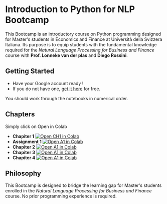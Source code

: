 # Introduction to Python for NLP Bootcamp 
This Bootcamp is an introductory course on Python programming designed for Master's students in Economics and Finance at Università della Svizzera Italiana. 
Its purpose is to equip students with the fundamental knowledge required for the *Natural Language Processing for Business and Finance* course with **Prof. Lonneke van der plas** and **Diego Rossini**.
## Getting Started
* Have your Google account ready !
* If you do not have one, [get it here](https://support.google.com/mail/answer/56256?hl=en) for free. 

You should work through the notebooks in numerical order.
## Chapters
Simply click on Open in Colab
* **Chapiter 1**  [![Open CH1 in Colab](https://colab.research.google.com/assets/colab-badge.svg)](https://colab.research.google.com/drive/1dVcMjR_mZHIwranCjkBNbq6vXM4Uj_p-?usp=sharing)
* **Assignment 1**  [![Open A1 in Colab](https://colab.research.google.com/assets/colab-badge.svg)](https://colab.research.google.com/drive/1QiATDEUYnoDjeTYHXCxlPsWLNASbwtI4?usp=sharing)
* **Chapiter 2**   [![Open A1 in Colab](https://colab.research.google.com/assets/colab-badge.svg)](https://colab.research.google.com/drive/1yk9nL4W5uA0ypdUTZGQfTu1zvuvxsQZs#scrollTo=VBx3MMaRqf9A)
* **Chapiter 3**  [![Open A1 in Colab](https://colab.research.google.com/assets/colab-badge.svg)](https://colab.research.google.com/drive/1NC-EeED97_71hPQopbW1peDNToDVqggX#scrollTo=4023179c-b5db-47e9-bfb1-efa2e9722875)
* **Chapiter 4**  [![Open A1 in Colab](https://colab.research.google.com/assets/colab-badge.svg)](https://drive.google.com/drive/folders/1fiJ56US2gNoxqWLdjwbjewJNR-hvChVi?usp=share_link)

## Philosophy
This Bootcamp is designed to bridge the learning gap for Master's students enrolled in the *Natural Language Processing for Business and Finance* course. 
No prior programming experience is required.
